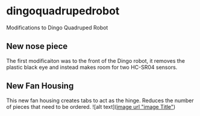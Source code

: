 # dingoquadrupedrobot
Modifications to Dingo Quadruped Robot

## New nose piece
The first modificaiton was to the front of the Dingo robot, it removes the plastic black eye and instead makes room for two HC-SR04 sensors.


## New Fan Housing
This new fan housing creates tabs to act as the hinge. Reduces the number of pieces that need to be ordered.
![alt text]([image url "image Title"](https://github.com/davidrfloydii/dingoquadrupedrobot/blob/main/Revised%20Fan%20Housings%20v2.png?raw=true))
